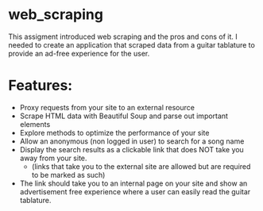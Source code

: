 # web_scraping

This assigment introduced web scraping and the pros and cons of it. 
I needed to create an application that scraped data from a guitar tablature to provide an ad-free experience for the user.

# Features:
* Proxy requests from your site to an external resource
* Scrape HTML data with Beautiful Soup and parse out important elements
* Explore methods to optimize the performance of your site
* Allow an anonymous (non logged in user) to search for a song name
* Display the search results as a clickable link that does NOT take you away from your site.
  * (links that take you to the external site are allowed but are required to be marked as such)
* The link should take you to an internal page on your site and show an advertisement free experience where a user can easily read the guitar tablature.
